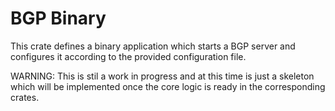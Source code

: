 # BGP Binary

This crate defines a binary application which starts a BGP server and configures it according to the provided configuration file.

WARNING: This is stil a work in progress and at this time is just a skeleton which will be implemented once the core logic is ready in the corresponding crates.